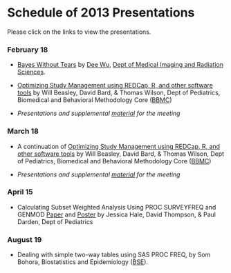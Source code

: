 Schedule of 2013 Presentations
============

Please click on the links to view the presentations.

### February 18
 * [Bayes Without Tears](./02_February/DWu_BayesianAndFrequentist_0313.pptx) by [Dee Wu](http://moon.ouhsc.edu/dwu/), [Dept of Medical Imaging and Radiation Sciences](http://www.ah.ouhsc.edu/mirs/).
 
 * [Optimizing Study Management using REDCap, R, and other software tools](./03_March/RedcapForUserGroup.pptx) by Will Beasley, David Bard, & Thomas Wilson, Dept of Pediatrics, Biomedical and Behavioral Methodology Core ([BBMC](http://ouhsc.edu/BBMC/))
 
 * *Presentations and supplemental [material](./02_February/) for the meeting*
 
### March 18
 * A continuation of [Optimizing Study Management using REDCap, R, and other software tools](./03_March/RedcapForUserGroup.pptx) by Will Beasley, David Bard, & Thomas Wilson, Dept of Pediatrics, Biomedical and Behavioral Methodology Core ([BBMC](http://ouhsc.edu/BBMC/))
 
 * *Presentations and supplemental [material](./03_March/) for the meeting*
 
### April 15
 * Calculating Subset Weighted Analysis Using PROC SURVEYFREQ and GENMOD [Paper](./04_April/272-2013.pdf) and [Poster](./04_April/272P-2013.pdf) by Jessica Hale, David Thompson, & Paul Darden, Dept of Pediatrics
 
### August 19
 * Dealing with simple two-way tables using SAS PROC FREQ, by Som Bohora, Biostatistics and Epidemiology ([BSE](http://coph.ouhsc.edu/departments/bse/)).
 